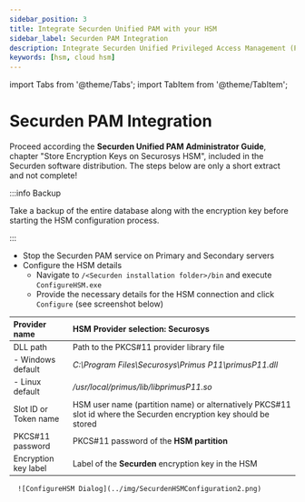 ```yaml
---
sidebar_position: 3
title: Integrate Securden Unified PAM with your HSM
sidebar_label: Securden PAM Integration
description: Integrate Securden Unified Privileged Access Management (PAM) with your Securosys Hardware Security Modules (HSMs).
keywords: [hsm, cloud hsm]
---
```


import Tabs from '@theme/Tabs';
import TabItem from '@theme/TabItem';

# Securden PAM Integration

Proceed according the **Securden Unified PAM Administrator Guide**, chapter "Store Encryption Keys on Securosys HSM", included in the Securden software distribution. 
The steps below are only a short extract and not complete!

:::info Backup

Take a backup of the entire database along with the encryption key before starting the HSM configuration process.

:::


- Stop the Securden PAM service on Primary and Secondary servers
- Configure the HSM details
  - Navigate to `/<Securden installation folder>/bin` and execute `ConfigureHSM.exe`
  - Provide the necessary details for the HSM connection and click `Configure` (see screenshot below)

| Provider name         | HSM Provider selection: Securosys                                                                                  |
|:----------------------|:-------------------------------------------------------------------------------------------------------------------|
| DLL path              | Path to the PKCS#11 provider library file                                                                          |
| - Windows default     | *C:\Program Files\Securosys\Primus P11\primusP11.dll*                                                              |
| - Linux default       | */usr/local/primus/lib/libprimusP11.so*                                                                            |
| Slot ID or Token name | HSM user name (partition name) or alternatively PKCS#11 slot id where the Securden encryption key should be stored |
| PKCS#11 password      | PKCS#11 password of the **HSM partition**                                                                          |
| Encryption key label  | Label of the **Securden** encryption key in the HSM                                                                |


      ![ConfigureHSM Dialog](../img/SecurdenHSMConfiguration2.png)

